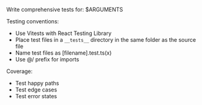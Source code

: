 Write comprehensive tests for: $ARGUMENTS

Testing conventions:

- Use Vitests with React Testing Library
- Place test files in a `__tests__` directory in the same folder as the source file
- Name test files as [filename].test.ts(x)
- Use @/ prefix for imports

Coverage:

- Test happy paths
- Test edge cases
- Test error states
